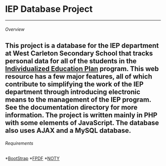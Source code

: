 # IEP Database Project
---

###### Overview
This project is a database for the IEP department at West Carleton Secondary School that tracks personal data for all of the students in the [Individualized Education Plan](http://www.edu.gov.on.ca/eng/general/elemsec/speced/individu.html) program. This web resource has a few major features, all of which contribute to simplifying the work of the IEP department through introducing electronic means to the management of the IEP program.
See the documentation directory for more information.
The project is written mainly in PHP with some elements of JavaScript. The database also uses AJAX and a MySQL database.
---

###### Requirements
*[BootStrap](https://getbootstrap.com/)
*[FPDF](http://www.fpdf.org/)
*[NOTY](https://ned.im/noty/#/)